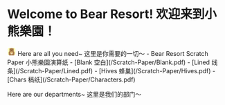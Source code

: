 # Welcome to Bear Resort! 欢迎来到小熊樂園！
<img src="/logos/default-bear.png" width="20" height="20">
Here are all you need~ 这里是你需要的一切～
- Bear Resort Scratch Paper 小熊樂園演算纸
    - [Blank 空白](/Scratch-Paper/Blank.pdf)
    - [Lined 线条](/Scratch-Paper/Lined.pdf)
    - [Hives 蜂巢](/Scratch-Paper/Hives.pdf)
    - [Chars 稿纸](/Scratch-Paper/Characters.pdf)

Here are our departments~ 这里是我们的部门～
